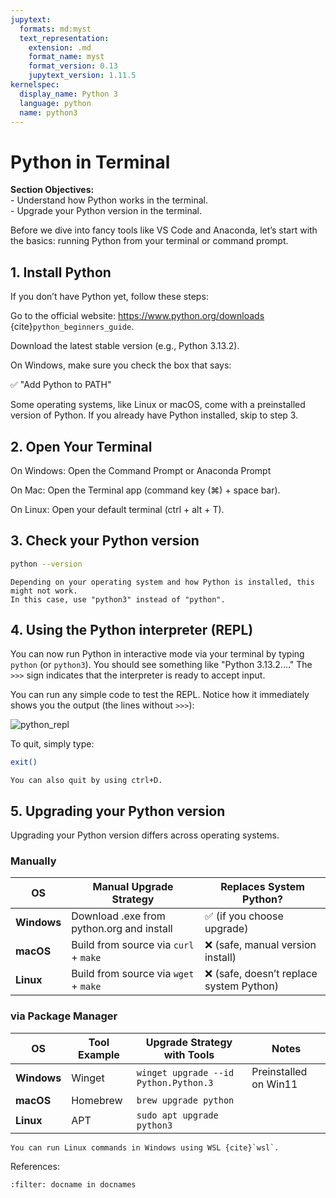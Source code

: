 ```yaml
---
jupytext:
  formats: md:myst
  text_representation:
    extension: .md
    format_name: myst
    format_version: 0.13
    jupytext_version: 1.11.5
kernelspec:
  display_name: Python 3
  language: python
  name: python3
---
```



# Python in Terminal

<div class="alert alert-block alert-success">
<b>Section Objectives:</b><br> 
- Understand how Python works in the terminal.<br>
- Upgrade your Python version in the terminal.<br>
</div>


Before we dive into fancy tools like VS Code and Anaconda, let’s start with the basics: running Python from your terminal or command prompt.



## 1. Install Python

If you don’t have Python yet, follow these steps:

Go to the official website: https://www.python.org/downloads {cite}`python_beginners_guide`.

Download the latest stable version (e.g., Python 3.13.2).

On Windows, make sure you check the box that says:

✅ "Add Python to PATH"

Some operating systems, like Linux or macOS, come with a preinstalled version of Python.
If you already have Python installed, skip to step 3.

## 2. Open Your Terminal

On Windows: Open the Command Prompt or Anaconda Prompt

On Mac: Open the Terminal app (command key (⌘) + space bar).

On Linux: Open your default terminal (ctrl + alt + T).

## 3. Check your Python version

```bash
python --version
```

```{note}
Depending on your operating system and how Python is installed, this might not work. 
In this case, use "python3" instead of "python".
```

## 4. Using the Python interpreter (REPL)

You can now run Python in interactive mode via your terminal by typing `python` (or `python3`).
You should see something like "Python 3.13.2...."
The `>>>` sign indicates that the interpreter is ready to accept input.


You can run any simple code to test the REPL. Notice how it immediately shows you the output (the lines without `>>>`):

<img src="../_static/images/repl_example.png" alt="python_repl"/>

To quit, simply type:
```bash
exit()
```
```{note}
You can also quit by using ctrl+D.
```


## 5. Upgrading your Python version

Upgrading your Python version differs across operating systems.

### Manually

| **OS**                | **Manual Upgrade Strategy**                                    | **Replaces System Python?**                             |
|-----------------------|----------------------------------------------------------------|---------------------------------------------------------|
| **Windows**           | Download .exe from python.org and install                      | ✅ (if you choose upgrade)                              |
| **macOS**             | Build from source via `curl` + `make`                          | ❌ (safe, manual version install)                       |
| **Linux**             | Build from source via `wget` + `make`                          | ❌ (safe, doesn’t replace system Python)                |



### via Package Manager


| **OS**        | **Tool Example**   |**Upgrade Strategy with Tools**                                    | **Notes**                             |
|-----------------------|------------|--------------------------------------------------------|---------------------------------------------------------|
| **Windows**           | Winget  | `winget upgrade --id Python.Python.3`                     | Preinstalled on Win11                              |
| **macOS**             | Homebrew| `brew upgrade python`                                     |                       |
| **Linux**             |APT      |`sudo apt upgrade python3`                                 |                |



```{note}
You can run Linux commands in Windows using WSL {cite}`wsl`.
```


References:

```{bibliography}
:filter: docname in docnames
```